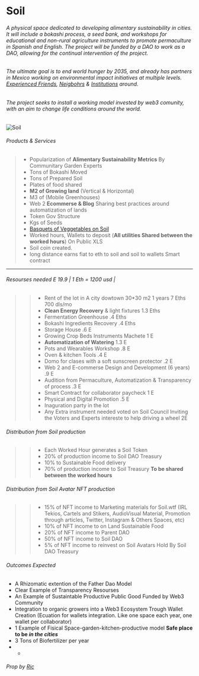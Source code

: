# Soil 
###### A physical space dedicated to developing alimentary sustainability in cities. It will include a bokashi process, a seed bank, and workshops for educational and non-rural agriculture instruments to promote permaculture in Spanish and English. The project will be funded by a DAO to work as a DAO, allowing for the continual intervention of the project. 
###### The ultimate goal is to end world hunger by 2035, and already has partners in Mexico working on environmental impact initiatives at multiple levels. [Experienced Friends](https://www.facebook.com/Kuau8), [Neigbohrs](https://www.facebook.com/profile.php?id=100082261474515) & [Institutions](https://www.facebook.com/IESDHS) around. 
###### The project seeks to install a working model invested by web3 comunity, with an aim to change life conditions around the world.
![Soil](https://user-images.githubusercontent.com/38388270/209252780-9fb7a61d-787a-4360-843c-c6dd88117621.png)

###### Products & Services
> + Popularization of **Alimentary Sustainability Metrics** By Communitary Garden Experts
> + Tons of Bokashi Moved
> + Tons of Prepared Soil
> + Plates of food shared
> + **M2 of Growing land** (Vertical & Horizontal)
> + M3 of (Mobile Greenhouses)
> + Web 2 **Ecommerse & Blog** Sharing best practices around automatization of lands
> + Token Gov Structure
> + Kgs of Seeds
> + [Basquets of Veggetables on Soil](https://www.instagram.com/p/Cmg3fVCOWPV/)
> + Worked hours, Wallets to deposit (**All utilities Shared between the worked hours**) On Public XLS
> + Soil coin created. 
> + long distance earns fiat to eth to soil and soil to wallets Smart contract

---

###### Resourses needed E 19.9 | 1 Eth = 1200 usd |

>>+ Rent of the lot in A city dowtown 30*30 m2 1 years 7 Eths 700 dls/mo
>>+ **Clean Energy Recovery** & light fixtures 1.3 Eths
>>+ Fermentation Greenhouse .4 Eths
>>+ Bokashi Ingredients Recovery .4 Eths
>>+ Storage House .6 E
>>+ Growing Crop Beds Instruments Machete 1 E 
>>+ **Automatization of Watering** 1.3 E
>>+ Pots and Wearables Workshop .8 E
>>+ Oven & kitchen Tools .4 E
>>+ Domo for clases with a soft sunscreen protector .2 E
>>+ Web 2 and E-commerse Design and Development (6 years) .9 E
>>+ Audition from Permaculture, Automatization & Transparency of process .3 E
>>+ Smart Contract for collaborator paycheck 1 E
>>+ Physical and Digital Promotion .5 E
>>+ Inaguration party in the lot
>>+ Any Extra instrument needed voted on Soil Council Inviting the Voters and Experts intereste to help driving a wheel 2E

###### Distribution from Soil production

>>+ Each Worked Hour generates a Soil Token
>>+ 20% of production income to Soil DAO Treasury
>>+ 10% to Sustainable Food delivery
>>+ 70% of production income to Soil Treasury **To be shared between the worked hours**



###### Distribution from Soil Avatar NFT production
>>+ 15% of NFT income to Marketing materials for Soil.wtf (IRL Tekios, Cartels and Stikers, AudioVisual Material, Promotion through articles, Twitter, Instagram & Others Spaces, etc)
>>+ 10% of NFT income to on Land Sustainable Food
>>+ 20% of NFT income to Parent DAO
>>+ 50% of NFT income to Soil DAO
>>+ 5% of NFT income to reinvest on Soil Avatars Hold By Soil DAO Treasury


###### Outcomes Expected
+ A Rhizomatic extention of the Father Dao Model
+ Clear Example of Transparency Resourses
+ An Example of Sustaintable Productive Public Good Funded by Web3 Community
+ Integration to organic growers into a Web3 Ecosystem Trough Wallet Creation (Ecuation for wallets integration. Like one space each year, one wallet per collaborator)
+ 1 Example of Fisical Space-garden-kitchen-productive model **Safe place to be *in the cities***
+ 3 Tons of Biofertilizer per year
+ +

###### Prop by [Ric](https://twitter.com/richiye)
